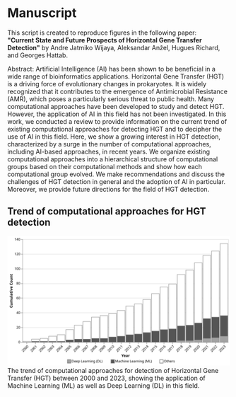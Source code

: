 # Manuscript
This script is created to reproduce figures in the following paper: <br/> 
**"Current State and Future Prospects of Horizontal Gene Transfer Detection"** by Andre Jatmiko Wijaya, Aleksandar Anžel, Hugues Richard, and Georges Hattab.

Abstract:
Artificial Intelligence (AI) has been shown to be beneficial in a wide range of bioinformatics applications. Horizontal Gene Transfer (HGT) is a driving force of evolutionary changes in prokaryotes. It is widely recognized that it contributes to the emergence of Antimicrobial Resistance (AMR), which poses a particularly serious threat to public health. Many computational approaches have been developed to study and detect HGT. However, the application of AI in this field has not been investigated. In this work, we conducted a review to provide information on the current trend of existing computational approaches for detecting HGT and to decipher the use of AI in this field. Here, we show a growing interest in HGT detection, characterized by a surge in the number of computational approaches, including AI-based approaches, in recent years. We organize existing computational approaches into a hierarchical structure of computational groups based on their computational methods and show how each computational group evolved. We make recommendations and discuss the challenges of HGT detection in general and the adoption of AI in particular. Moreover, we provide future directions for the field of HGT detection.

## Trend of computational approaches for HGT detection 
<div align="center">
  <img src="/images/ml_dl_trend.svg">
</div>
The trend of computational approaches for detection of Horizontal Gene Transfer (HGT) between 2000 and 2023, showing the application of Machine Learning (ML) as well as Deep Learning (DL) in this field.

